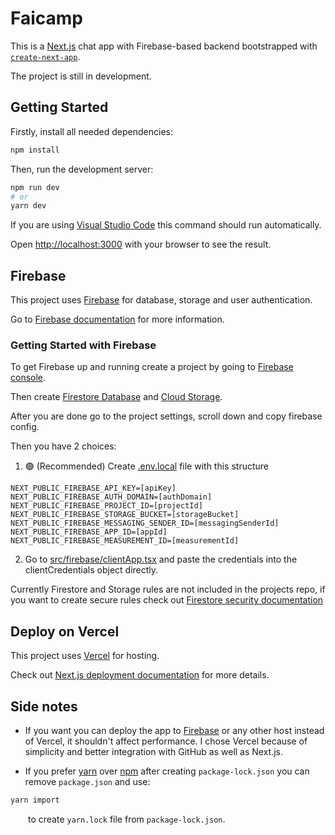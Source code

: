# Faicamp

This is a [Next.js](https://nextjs.org/) chat app with Firebase-based backend bootstrapped with [`create-next-app`](https://github.com/vercel/next.js/tree/canary/packages/create-next-app).

The project is still in development.

## Getting Started

Firstly, install all needed dependencies:

```bash
npm install
```

Then, run the development server:

```bash
npm run dev
# or
yarn dev
```

If you are using [Visual Studio Code](https://code.visualstudio.com/) this command should run automatically.

Open [http://localhost:3000](http://localhost:3000) with your browser to see the result.   


## Firebase 

This project uses [Firebase](https://firebase.google.com/) for database, storage and user authentication.

Go to [Firebase documentation](https://firebase.google.com/docs) for more information.

### Getting Started with Firebase

To get Firebase up and running create a project by going to [Firebase console](https://console.firebase.google.com/u/0/).

Then create [Firestore Database](https://firebase.google.com/docs/firestore) and [Cloud Storage](https://firebase.google.com/docs/storage).

After you are done go to the project settings, scroll down and copy firebase config.

Then you have 2 choices:

1. 🟢 (Recommended) Create [.env.local](https://nextjs.org/docs/pages/building-your-application/configuring/environment-variables) file with this structure
```env
NEXT_PUBLIC_FIREBASE_API_KEY=[apiKey]
NEXT_PUBLIC_FIREBASE_AUTH_DOMAIN=[authDomain]
NEXT_PUBLIC_FIREBASE_PROJECT_ID=[projectId]
NEXT_PUBLIC_FIREBASE_STORAGE_BUCKET=[storageBucket]
NEXT_PUBLIC_FIREBASE_MESSAGING_SENDER_ID=[messagingSenderId]
NEXT_PUBLIC_FIREBASE_APP_ID=[appId]
NEXT_PUBLIC_FIREBASE_MEASUREMENT_ID=[measurementId]
```

2. Go to [src/firebase/clientApp.tsx](https://github.com/Szczurox/Faicamp/blob/main/src/firebase/clientApp.ts) and paste the credentials into the clientCredentials object directly.

Currently Firestore and Storage rules are not included in the projects repo, if you want to create secure rules check out [Firestore security documentation](https://firebase.google.com/docs/firestore/security/get-started)

## Deploy on Vercel

This project uses [Vercel](https://vercel.com/new?utm_medium=default-template&filter=next.js&utm_source=create-next-app&utm_campaign=create-next-app-readme) for hosting.

Check out [Next.js deployment documentation](https://nextjs.org/docs/deployment) for more details.

## Side notes

- If you want you can deploy the app to [Firebase](https://firebase.google.com/docs/hosting) or any other host instead of Vercel, it shouldn't affect performance.
I chose Vercel because of simplicity and better integration with GitHub as well as Next.js.   

- If you prefer [yarn](https://yarnpkg.com/) over [npm](https://www.npmjs.com/) after creating `package-lock.json` you can remove `package.json` and use:
```bash
yarn import
```
&emsp;&ensp;&ensp;to create `yarn.lock` file from `package-lock.json`.


   
